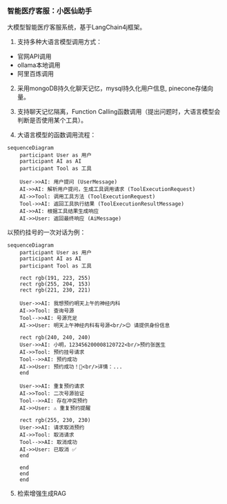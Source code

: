 ### 智能医疗客服：小医仙助手
大模型智能医疗客服系统，基于LangChain4j框架。

1. 支持多种大语言模型调用方式： 
- 官网API调用
- ollama本地调用 
- 阿里百炼调用

2. 采用mongoDB持久化聊天记忆，mysql持久化用户信息, pinecone存储向量。

3. 支持聊天记忆隔离，Function Calling函数调用（提出问题时，大语言模型会判断是否使用某个工具）。

4. 大语言模型的函数调用流程：
```mermaid
sequenceDiagram
    participant User as 用户
    participant AI as AI
    participant Tool as 工具

    User->>AI: 用户提问 (UserMessage)
    AI->>AI: 解析用户提问，生成工具调用请求 (ToolExecutionRequest)
    AI->>Tool: 调用工具方法 (ToolExecutionRequest)
    Tool->>AI: 返回工具执行结果 (ToolExecutionResultMessage)
    AI->>AI: 根据工具结果生成响应
    AI->>User: 返回最终响应 (AiMessage)

```

以预约挂号的一次对话为例：
```mermaid
sequenceDiagram
    participant User as 用户
    participant AI as AI
    participant Tool as 工具

    rect rgb(191, 223, 255)
    rect rgb(255, 204, 153)
    rect rgb(221, 230, 221)

    User->>AI: 我想预约明天上午的神经内科
    AI->>Tool: 查询号源
    Tool-->>AI: 号源充足
    AI->>User: 明天上午神经内科有号源<br/>😊 请提供身份信息

    rect rgb(240, 240, 240)
    User->>AI: 小明，123456200008120722<br/>预约张医生
    AI->>Tool: 预约挂号请求
    Tool-->>AI: 预约成功
    AI->>User: 预约成功！🎉<br/>详情：...
    end

    User->>AI: 重复预约请求
    AI->>Tool: 二次号源验证
    Tool-->>AI: 存在冲突预约
    AI->>User: ⚠️ 重复预约提醒

    rect rgb(255, 230, 230)
    User->>AI: 请求取消预约
    AI->>Tool: 取消请求
    Tool-->>AI: 取消成功
    AI->>User: 已取消 ✅
    end

    end
    end
    end

```
5. 检索增强生成RAG
